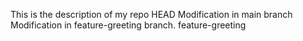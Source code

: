 This is the description of my repo
HEAD
Modification in main branch
Modification in feature-greeting branch.
feature-greeting

